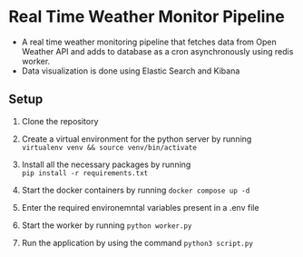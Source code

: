 # Real Time Weather Monitor Pipeline
- A real time weather monitoring pipeline that fetches data from Open Weather API and adds to database as a cron asynchronously using redis worker.
- Data visualization is done using Elastic Search and Kibana

## Setup

1. Clone the repository

2. Create a virtual environment for the python server by running\
  ```virtualenv venv && source venv/bin/activate```

3. Install all the necessary packages by running\
   ```pip install -r requirements.txt```

4. Start the docker containers by running
    ```docker compose up -d``` 

5. Enter the required environemntal variables present in a .env file

6. Start the worker by running
    ```python worker.py```

7. Run the application by using the command
   ```python3 script.py```
   
